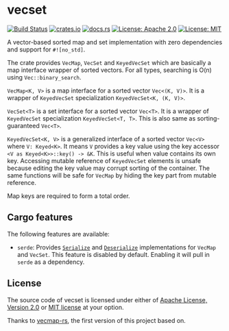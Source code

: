 # vecset

[![Build Status](https://github.com/youknowone/vecset-rs/workflows/ci/badge.svg)](https://github.com/youknowone/vecset-rs/actions?query=workflow%3Aci)
[![crates.io](https://img.shields.io/crates/v/vecset)](https://crates.io/crates/vecset)
[![docs.rs](https://img.shields.io/docsrs/vecset)](https://docs.rs/vecset)
[![License: Apache 2.0](https://img.shields.io/badge/License-Apache_2.0-blue.svg)](https://opensource.org/licenses/Apache-2.0)
[![License: MIT](https://img.shields.io/badge/License-MIT-yellow.svg)](https://opensource.org/licenses/MIT)

A vector-based sorted map and set implementation with zero dependencies and
support for `#![no_std]`.

The crate provides `VecMap`, `VecSet` and `KeyedVecSet` which are basically a map interface wrapper of sorted vectors. For all types, searching is O(n) using `Vec::binary_search`.

`VecMap<K, V>` is a map interface for a sorted vector `Vec<(K, V)>`. It is a wrapper of `KeyedVecSet` specialization `KeyedVecSet<K, (K, V)>`.

`VecSet<T>` is a set interface for a sorted vector `Vec<T>`. It is a wrapper of `KeyedVecSet` specialization `KeyedVecSet<T, T>`. This is also same as sorting-guaranteed `Vec<T>`.

`KeyedVecSet<K, V>` is a generalized interface of a sorted vector `Vec<V>` where `V: Keyed<K>`. It means `V` provides a key value using the key accessor `<V as Keyed<K>>::key() -> &K`. This is useful when value contains its own key. Accessing mutable reference of `KeyedVecSet` elements is unsafe because editing the key value may corrupt sorting of the container. The same functions will be safe for `VecMap` by hiding the key part from mutable reference.

Map keys are required to form a total order.

## Cargo features

The following features are available:

* `serde`: Provides [`Serialize`](https://docs.rs/serde/latest/serde/ser/trait.Serialize.html)
  and [`Deserialize`](https://docs.rs/serde/latest/serde/de/trait.Deserialize.html)
  implementations for `VecMap` and `VecSet`. This feature is disabled by
  default. Enabling it will pull in `serde` as a dependency.

## License

The source code of vecset is licensed under either of [Apache License,
Version 2.0](LICENSE-APACHE.md) or [MIT license](LICENSE-MIT) at your option.

Thanks to [vecmap-rs](https://github.com/martinohmann/vecmap-rs), the first version of this project based on.
